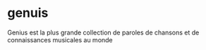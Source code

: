 # genuis
Genius est la plus grande collection de paroles de chansons et de connaissances musicales au monde

